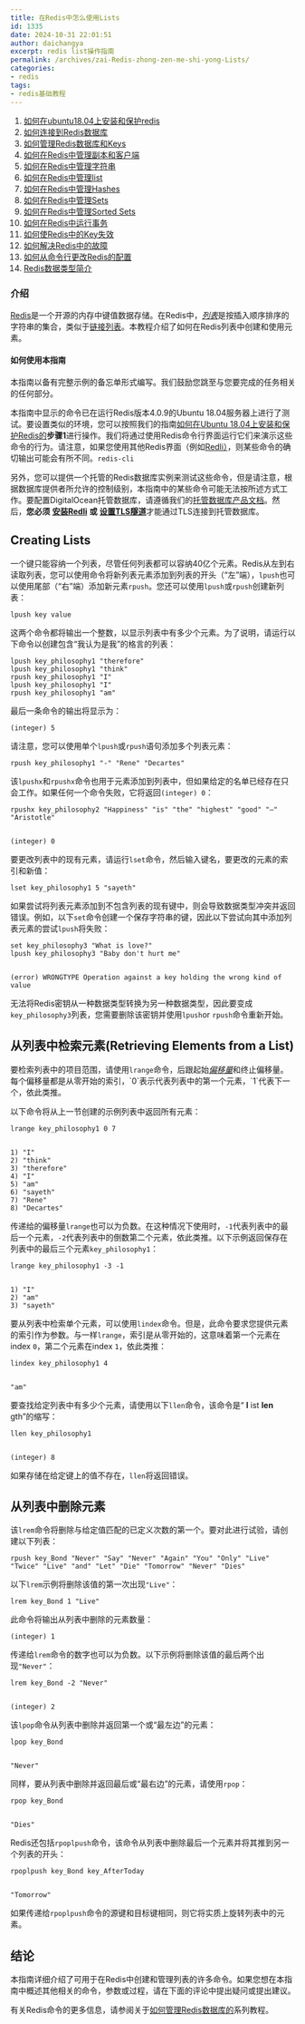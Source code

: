 ```yaml
---
title: 在Redis中怎么使用Lists
id: 1335
date: 2024-10-31 22:01:51
author: daichangya
excerpt: redis list操作指南
permalink: /archives/zai-Redis-zhong-zen-me-shi-yong-Lists/
categories:
- redis
tags:
- redis基础教程
---
```


1. [如何在ubuntu18.04上安装和保护redis](https://blog.jsdiff.com/archives/%E5%A6%82%E4%BD%95%E5%9C%A8ubuntu1804%E4%B8%8A%E5%AE%89%E8%A3%85%E5%92%8C%E4%BF%9D%E6%8A%A4redis)
2. [如何连接到Redis数据库](https://blog.jsdiff.com/archives/howtoconnecttoaredisdatabase)
3. [如何管理Redis数据库和Keys](https://blog.jsdiff.com/archives/howtomanageredisdatabasesandkeys)
4. [如何在Redis中管理副本和客户端](https://blog.jsdiff.com/archives/%E5%A6%82%E4%BD%95%E5%9C%A8redis%E4%B8%AD%E7%AE%A1%E7%90%86%E5%89%AF%E6%9C%AC%E5%92%8C%E5%AE%A2%E6%88%B7%E7%AB%AF)
5. [如何在Redis中管理字符串](https://blog.jsdiff.com/archives/%E5%A6%82%E4%BD%95%E5%9C%A8redis%E4%B8%AD%E7%AE%A1%E7%90%86%E5%AD%97%E7%AC%A6%E4%B8%B2)
6. [如何在Redis中管理list](https://blog.jsdiff.com/archives/listsinredis)
7. [如何在Redis中管理Hashes](https://blog.jsdiff.com/archives/%E5%A6%82%E4%BD%95%E5%9C%A8redis%E4%B8%AD%E7%AE%A1%E7%90%86hashes)
8. [如何在Redis中管理Sets](https://blog.jsdiff.com/archives/%E5%A6%82%E4%BD%95%E5%9C%A8redis%E4%B8%AD%E7%AE%A1%E7%90%86sets)
9. [如何在Redis中管理Sorted Sets](https://blog.jsdiff.com/archives/howtomanagesortedsetsinredis)
10. [如何在Redis中运行事务](https://blog.jsdiff.com/archives/%E5%A6%82%E4%BD%95%E5%9C%A8redis%E4%B8%AD%E8%BF%90%E8%A1%8C%E4%BA%8B%E5%8A%A1)
11. [如何使Redis中的Key失效](https://blog.jsdiff.com/archives/%E5%A6%82%E4%BD%95%E4%BD%BFredis%E4%B8%AD%E7%9A%84keys%E5%A4%B1%E6%95%88)
12. [如何解决Redis中的故障](https://blog.jsdiff.com/archives/%E5%A6%82%E4%BD%95%E8%A7%A3%E5%86%B3redis%E4%B8%AD%E7%9A%84%E9%97%AE%E9%A2%98)
13. [如何从命令行更改Redis的配置](https://blog.jsdiff.com/archives/%E5%A6%82%E4%BD%95%E4%BB%8E%E5%91%BD%E4%BB%A4%E8%A1%8C%E6%9B%B4%E6%94%B9redis%E7%9A%84%E9%85%8D%E7%BD%AE)
14. [Redis数据类型简介](https://blog.jsdiff.com/archives/redis%E6%95%B0%E6%8D%AE%E7%B1%BB%E5%9E%8B%E7%AE%80%E4%BB%8B)

### 介绍

[Redis](https://redis.io/)是一个开源的内存中键值数据存储。在Redis中，[_列表_](https://redis.io/topics/data-types#lists)是按插入顺序排序的字符串的集合，类似于[链接列表](https://en.wikipedia.org/wiki/Linked_list)。本教程介绍了如何在Redis列表中创建和使用元素。

#### 如何使用本指南

本指南以备有完整示例的备忘单形式编写。我们鼓励您跳至与您要完成的任务相关的任何部分。

本指南中显示的命令已在运行Redis版本4.0.9的Ubuntu 18.04服务器上进行了测试。要设置类似的环境，您可以按照我们的指南[如何在Ubuntu 18.04上安装和保护Redis的](https://blog.jsdiff.com/archives/%E5%A6%82%E4%BD%95%E5%9C%A8ubuntu1804%E4%B8%8A%E5%AE%89%E8%A3%85%E5%92%8C%E4%BF%9D%E6%8A%A4redis)**步骤1**进行操作。我们将通过使用Redis命令行界面运行它们来演示这些命令的行为。请注意，如果您使用其他Redis界面（例如[Redli）](https://github.com/IBM-Cloud/redli)，则某些命令的确切输出可能会有所不同。[](https://blog.jsdiff.com/archives/%E5%A6%82%E4%BD%95%E5%9C%A8ubuntu1804%E4%B8%8A%E5%AE%89%E8%A3%85%E5%92%8C%E4%BF%9D%E6%8A%A4redis)`redis-cli`[](https://github.com/IBM-Cloud/redli)

另外，您可以提供一个托管的Redis数据库实例来测试这些命令，但是请注意，根据数据库提供者所允许的控制级别，本指南中的某些命令可能无法按所述方式工作。要配置DigitalOcean托管数据库，请遵循我们的[托管数据库产品文档](https://www.digitalocean.com/docs/databases/redis/quickstart/)。然后，**您必须** [**安装Redli**](https://blog.jsdiff.com/archives/howtoconnecttoaredisdatabase) **或** [**设置TLS隧道**](https://www.digitalocean.com/community/tutorials/how-to-connect-to-managed-redis-over-tls-with-stunnel-and-redis-cli)才能通过TLS连接到托管数据库。

Creating Lists
----

一个键只能容纳一个列表，尽管任何列表都可以容纳40亿个元素。Redis从左到右读取列表，您可以使用命令将新列表元素添加到列表的开头（“左”端），`lpush`也可以使用尾部（“右”端）添加新元素`rpush`。您还可以使用`lpush`或`rpush`创建新列表：

    lpush key value
    

这两个命令都将输出一个整数，以显示列表中有多少个元素。为了说明，请运行以下命令以创建包含“我认为是我”的​​格言的列表：

    lpush key_philosophy1 "therefore"
    lpush key_philosophy1 "think"
    rpush key_philosophy1 "I"
    lpush key_philosophy1 "I"
    rpush key_philosophy1 "am"
    

最后一条命令的输出将显示为：

    (integer) 5
    

请注意，您可以使用单个`lpush`或`rpush`语句添加多个列表元素：

    rpush key_philosophy1 "-" "Rene" "Decartes"
    

该`lpushx`和`rpushx`命令也用于元素添加到列表中，但如果给定的名单已经存在只会工作。如果任何一个命令失败，它将返回`(integer) 0`：

    rpushx key_philosophy2 "Happiness" "is" "the" "highest" "good" "–" "Aristotle"
    

    (integer) 0
    

要更改列表中的现有元素，请运行`lset`命令，然后输入键名，要更改的元素的索引和新值：

    lset key_philosophy1 5 "sayeth"
    

如果尝试将列表元素添加到不包含列表的现有键中，则会导致数据类型冲突并返回错误。例如，以下`set`命令创建一个保存字符串的键，因此以下尝试向其中添加列表元素的尝试`lpush`将失败：

    set key_philosophy3 "What is love?"
    lpush key_philosophy3 "Baby don't hurt me"
    

    (error) WRONGTYPE Operation against a key holding the wrong kind of value
    

无法将Redis密钥从一种数据类型转换为另一种数据类型，因此要变成`key_philosophy3`列表，您需要删除该密钥并使用`lpush`or `rpush`命令重新开始。

从列表中检索元素(Retrieving Elements from a List)
--------

要检索列表中的项目范围，请使用`lrange`命令，后跟起始[_偏移量_](https://en.wikipedia.org/wiki/Offset_(computer_science))和终止偏移量。每个偏移量都是从零开始的索引，`0`表示代表列表中的第一个元素，`1`代表下一个，依此类推。

以下命令将从上一节创建的示例列表中返回所有元素：

    lrange key_philosophy1 0 7
    

    1) "I"
    2) "think"
    3) "therefore"
    4) "I"
    5) "am"
    6) "sayeth"
    7) "Rene"
    8) "Decartes"
    

传递给的偏移量`lrange`也可以为负数。在这种情况下使用时，`-1`代表列表中的最后一个元素，`-2`代表列表中的倒数第二个元素，依此类推。以下示例返回保存在列表中的最后三个元素`key_philosophy1`：

    lrange key_philosophy1 -3 -1
    

    1) "I"
    2) "am"
    3) "sayeth"
    

要从列表中检索单个元素，可以使用`lindex`命令。但是，此命令要求您提供元素的索引作为参数。与一样`lrange`，索引是从零开始的，这意味着第一个元素在index `0`，第二个元素在index `1`，依此类推：

    lindex key_philosophy1 4
    

    "am"
    

要查找给定列表中有多少个元素，请使用以下`llen`命令，该命令是“ **l** ist **len** gth”的缩写：

    llen key_philosophy1
    

    (integer) 8
    

如果存储在给定键上的值不存在，`llen`将返回错误。

从列表中删除元素
--------

该`lrem`命令将删除与给定值匹配的已定义次数的第一个。要对此进行试验，请创建以下列表：

    rpush key_Bond "Never" "Say" "Never" "Again" "You" "Only" "Live" "Twice" "Live" "and" "Let" "Die" "Tomorrow" "Never" "Dies"
    

以下`lrem`示例将删除该值的第一次出现`"Live"`：

    lrem key_Bond 1 "Live"
    

此命令将输出从列表中删除的元素数量：

    (integer) 1
    

传递给`lrem`命令的数字也可以为负数。以下示例将删除该值的最后两个出现`"Never"`：

    lrem key_Bond -2 "Never"
    

    (integer) 2
    

该`lpop`命令从列表中删除并返回第一个或“最左边”的元素：

    lpop key_Bond
    

    "Never"
    

同样，要从列表中删除并返回最后或“最右边”的元素，请使用`rpop`：

    rpop key_Bond
    

    "Dies"
    

Redis还包括`rpoplpush`命令，该命令从列表中删除最后一个元素并将其推到另一个列表的开头：

    rpoplpush key_Bond key_AfterToday
    

    "Tomorrow"
    

如果传递给`rpoplpush`命令的源键和目标键相同，则它将实质上旋转列表中的元素。

结论
--

本指南详细介绍了可用于在Redis中创建和管理列表的许多命令。如果您想在本指南中概述其他相关的命令，参数或过程，请在下面的评论中提出疑问或提出建议。

有关Redis命令的更多信息，请参阅关于[如何管理Redis数据库的](https://blog.jsdiff.com/archives/%E5%A6%82%E4%BD%95%E4%BD%BF%E7%94%A8redis%E6%95%B0%E6%8D%AE%E5%BA%93)系列教程。